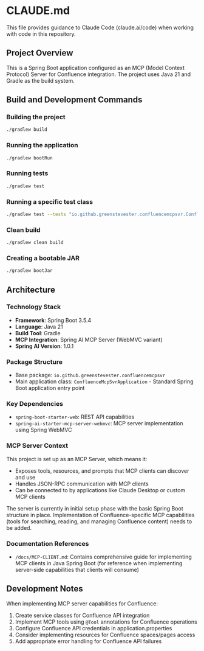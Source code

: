 # CLAUDE.md

This file provides guidance to Claude Code (claude.ai/code) when working with code in this repository.

## Project Overview

This is a Spring Boot application configured as an MCP (Model Context Protocol) Server for Confluence integration. The project uses Java 21 and Gradle as the build system.

## Build and Development Commands

### Building the project
```bash
./gradlew build
```

### Running the application
```bash
./gradlew bootRun
```

### Running tests
```bash
./gradlew test
```

### Running a specific test class
```bash
./gradlew test --tests "io.github.greenstevester.confluencemcpsvr.ConfluenceMcpSvrApplicationTests"
```

### Clean build
```bash
./gradlew clean build
```

### Creating a bootable JAR
```bash
./gradlew bootJar
```

## Architecture

### Technology Stack
- **Framework**: Spring Boot 3.5.4
- **Language**: Java 21
- **Build Tool**: Gradle
- **MCP Integration**: Spring AI MCP Server (WebMVC variant)
- **Spring AI Version**: 1.0.1

### Package Structure
- Base package: `io.github.greenstevester.confluencemcpsvr`
- Main application class: `ConfluenceMcpSvrApplication` - Standard Spring Boot application entry point

### Key Dependencies
- `spring-boot-starter-web`: REST API capabilities
- `spring-ai-starter-mcp-server-webmvc`: MCP server implementation using Spring WebMVC

### MCP Server Context
This project is set up as an MCP Server, which means it:
- Exposes tools, resources, and prompts that MCP clients can discover and use
- Handles JSON-RPC communication with MCP clients
- Can be connected to by applications like Claude Desktop or custom MCP clients

The server is currently in initial setup phase with the basic Spring Boot structure in place. Implementation of Confluence-specific MCP capabilities (tools for searching, reading, and managing Confluence content) needs to be added.

### Documentation References
- `/docs/MCP-CLIENT.md`: Contains comprehensive guide for implementing MCP clients in Java Spring Boot (for reference when implementing server-side capabilities that clients will consume)

## Development Notes

When implementing MCP server capabilities for Confluence:
1. Create service classes for Confluence API integration
2. Implement MCP tools using `@Tool` annotations for Confluence operations
3. Configure Confluence API credentials in application.properties
4. Consider implementing resources for Confluence spaces/pages access
5. Add appropriate error handling for Confluence API failures